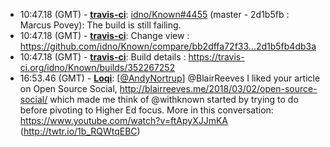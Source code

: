 * <a id="10:47.18">10:47.18 (GMT)</a> - __[travis-ci](https://github.com/travis-ci)__: <a href="https://github.com/idno/Known/issues/4455">idno/Known#4455</a> (master - 2d1b5fb : Marcus Povey): The build is still failing.
* <a id="10:47.18">10:47.18 (GMT)</a> - __[travis-ci](https://github.com/travis-ci)__: Change view : https://github.com/idno/Known/compare/bb2dffa72f33...2d1b5fb4db3a
* <a id="10:47.18">10:47.18 (GMT)</a> - __[travis-ci](https://github.com/travis-ci)__: Build details : https://travis-ci.org/idno/Known/builds/352267252
* <a id="16:53.46">16:53.46 (GMT)</a> - __[Loqi](https://github.com/Loqi)__: [<a href="https://twitter.com/AndyNortrup">@AndyNortrup</a>] @BlairReeves I liked your article on Open Source Social, http://blairreeves.me/2018/03/02/open-source-social/ which made me think of @withknown started by trying to do before pivoting to Higher Ed focus. More in this conversation: https://www.youtube.com/watch?v=ftApyXJJmKA (http://twtr.io/1b_RQWtqEBC)
